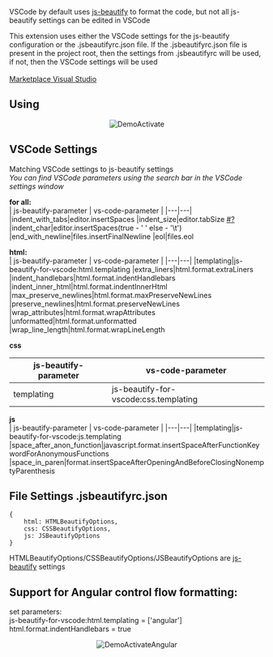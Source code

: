 VSCode by default uses [js-beautify](https://github.com/beautifier/js-beautify) to format the code, but not all js-beautify settings can be edited in VSCode

This extension uses either the VSCode settings for the js-beautify configuration or the .jsbeautifyrc.json file. If the .jsbeautifyrc.json file is present in the project root, then the settings from .jsbeautifyrc will be used, if not, then the VSCode settings will be used
<br/>
<br/>
[Marketplace Visual Studio](https://marketplace.visualstudio.com/items?itemName=nesterenok.js-beautify-extentions)


## Using
<p align="center">
    <img src="https://github.com/NesTeRDGIT/js-beautify-extentions/blob/main/raw/DemoActivate.gif?raw=true" alt="DemoActivate"/>
</p>

## VSCode Settings
Matching VSCode settings to js-beautify settings<br />
<i>You can find VSCode parameters using the search bar in the VSCode settings window</i><br />

**for all:**<br />
| js-beautify-parameter  |  vs-code-parameter |
|---|---|
|indent_with_tabs|editor.insertSpaces
|indent_size|editor.tabSize [#?](https://code.visualstudio.com/docs/editor/codebasics#_autodetection)
|indent_char|editor.insertSpaces(true - ' ' else - '\t')
|end_with_newline|files.insertFinalNewline
|eol|files.eol

**html:**<br />
| js-beautify-parameter  |  vs-code-parameter |
|---|---|
|templating|js-beautify-for-vscode:html.templating
|extra_liners|html.format.extraLiners
|indent_handlebars|html.format.indentHandlebars
|indent_inner_html|html.format.indentInnerHtml
|max_preserve_newlines|html.format.maxPreserveNewLines
|preserve_newlines|html.format.preserveNewLines
|wrap_attributes|html.format.wrapAttributes
|unformatted|html.format.unformatted
|wrap_line_length|html.format.wrapLineLength

**css**<br />

| js-beautify-parameter  |  vs-code-parameter |
|---|---|
|templating|js-beautify-for-vscode:css.templating

**js**<br />
| js-beautify-parameter  |  vs-code-parameter |
|---|---|
|templating|js-beautify-for-vscode:js.templating
|space_after_anon_function|javascript.format.insertSpaceAfterFunctionKeywordForAnonymousFunctions
|space_in_paren|format.insertSpaceAfterOpeningAndBeforeClosingNonemptyParenthesis

## File Settings .jsbeautifyrc.json
    {
        html: HTMLBeautifyOptions,
        css: CSSBeautifyOptions,
        js: JSBeautifyOptions
    }
HTMLBeautifyOptions/CSSBeautifyOptions/JSBeautifyOptions are [js-beautify](https://github.com/beautifier/js-beautify) settings

## Support for Angular control flow formatting:
set parameters: <br />
js-beautify-for-vscode:html.templating = ['angular']<br />
html.format.indentHandlebars = true<br />
<p align="center">
    <img src="https://github.com/NesTeRDGIT/js-beautify-extentions/blob/main/raw/DemoActivateAngular.gif?raw=true" alt="DemoActivateAngular"/>
</p>